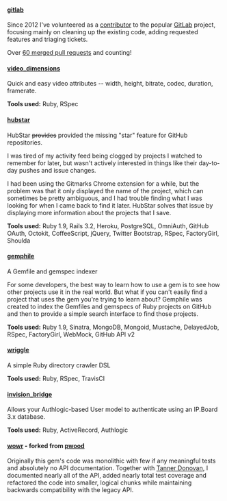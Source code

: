 #### [gitlab](https://github.com/gitlabhq/gitlabhq)

Since 2012 I've volunteered as a [contributor][contributor] to the popular
[GitLab][gitlab] project, focusing mainly on cleaning up the existing code,
adding requested features and triaging tickets.

Over [60 merged pull requests][pulls] and counting!

[contributor]: http://contributors.gitlab.com/contributors/robert-speicher/commits
[gitlab]: http://www.gitlab.com/
[pulls]: https://github.com/gitlabhq/gitlabhq/pulls?q=sort%3Acreated-desc+author%3Atsigo

#### [video_dimensions](https://github.com/tsigo/video_dimensions)

Quick and easy video attributes -- width, height, bitrate, codec, duration,
framerate.

**Tools used:** Ruby, RSpec

#### [hubstar](https://github.com/tsigo/hubstar)

HubStar <strike>provides</strike> provided the missing "star" feature for
GitHub repositories.

I was tired of my activity feed being clogged by projects I watched to remember
for later, but wasn't actively interested in things like their day-to-day
pushes and issue changes.

I had been using the Gitmarks Chrome extension for a while, but the problem was
that it only displayed the name of the project, which can sometimes be pretty
ambiguous, and I had trouble finding what I was looking for when I came back to
find it later. HubStar solves that issue by displaying more information about
the projects that I save.

**Tools used:** Ruby 1.9, Rails 3.2, Heroku, PostgreSQL, OmniAuth, GitHub
OAuth, Octokit, CoffeeScript, jQuery, Twitter Bootstrap, RSpec, FactoryGirl,
Shoulda

#### [gemphile](https://github.com/tsigo/gemphile)

A Gemfile and gemspec indexer

For some developers, the best way to learn how to use a gem is to see how other
projects use it in the real world. But what if you can't easily find a project
that uses the gem you're trying to learn about? Gemphile was created to index
the Gemfiles and gemspecs of Ruby projects on GitHub and then to provide a
simple search interface to find those projects.

**Tools used:** Ruby 1.9, Sinatra, MongoDB, Mongoid, Mustache, DelayedJob,
RSpec, FactoryGirl, WebMock, GitHub API v2

#### [wriggle](https://github.com/tsigo/wriggle)

A simple Ruby directory crawler DSL

**Tools used:** Ruby, RSpec, TravisCI

#### [invision_bridge](https://github.com/tsigo/invision_bridge)

Allows your Authlogic-based User model to authenticate using an IP.Board 3.x database.

**Tools used:** Ruby, ActiveRecord, Authlogic

#### [wowr](https://github.com/tsigo/wowr) - forked from [pwood](https://github.com/pwood/wowr)

Originally this gem's code was monolithic with few if any meaningful tests and
absolutely no API documentation. Together with [Tanner Donovan][ttdonovan], I
documented nearly all of the API, added nearly total test coverage and
refactored the code into smaller, logical chunks while maintaining backwards
compatibility with the legacy API.

[ttdonovan]: https://github.com/ttdonovan
